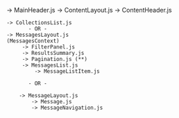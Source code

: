  -> MainHeader.js
 -> ContentLayout.js
    -> ContentHeader.js

    -> CollectionsList.js
           - OR - 
    -> MessagesLayout.js
    (MessagesContext)
         -> FilterPanel.js
         -> ResultsSummary.js
         -> Pagination.js (**)
         -> MessagesList.js
             -> MessageListItem.js

           - OR - 
    
        -> MessageLayout.js
            -> Message.js
            -> MessageNavigation.js
 